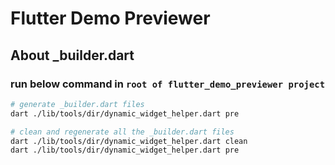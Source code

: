 # Flutter Demo Previewer

## About _builder.dart

### run below command in `root of flutter_demo_previewer project`

```bash
# generate _builder.dart files
dart ./lib/tools/dir/dynamic_widget_helper.dart pre

# clean and regenerate all the _builder.dart files
dart ./lib/tools/dir/dynamic_widget_helper.dart clean
dart ./lib/tools/dir/dynamic_widget_helper.dart pre
```
